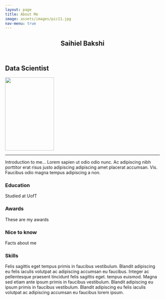 ```yaml
---
layout: page
title: About Me
image: assets/images/pic11.jpg
nav-menu: true
---
```


<!-- Main -->
<div id="main" class="alt">

<!-- One -->
<section id="one">
	<div class="inner">
		<header class="major">
			<h1>Saihiel Bakshi</h1>
		</header>
<!-- Content -->
<h2 id="content">Data Scientist</h2>
<span class="image right"><img src="{% link assets/images/profile.png %}" alt="" style="width:159px;height:238px;" /></span>
<hr class="major" />
<p>Introduction to me... Lorem sapien ut odio odio nunc. Ac adipiscing nibh porttitor erat risus justo adipiscing adipiscing amet placerat accumsan. Vis. Faucibus odio magna tempus adipiscing a non.</p>
  
<div class="row">
<div class="4u 12u$(medium)">
		<h3>Education</h3>
		<div class="box"><p>Studied at UofT</p></div>
	</div>
	<div class="4u 12u$(medium)">
		<h3>Awards</h3>
		<div class="box"><p>These are my awards</p></div>
	</div>
	<div class="4u$ 12u$(medium)">
		<h3>Nice to know</h3>
		<div class="box"><p>Facts about me</p></div>
	</div>
</div>
<!-- Box -->
<h3>Skills</h3>
<div class="box">
	<p>Felis sagittis eget tempus primis in faucibus vestibulum. Blandit adipiscing eu felis iaculis volutpat ac adipiscing accumsan eu faucibus. Integer ac pellentesque praesent tincidunt felis sagittis eget. tempus euismod. Magna sed etiam ante ipsum primis in faucibus vestibulum. Blandit adipiscing eu ipsum primis in faucibus vestibulum. Blandit adipiscing eu felis iaculis volutpat ac adipiscing accumsan eu faucibus lorem ipsum.</p>
</div>
